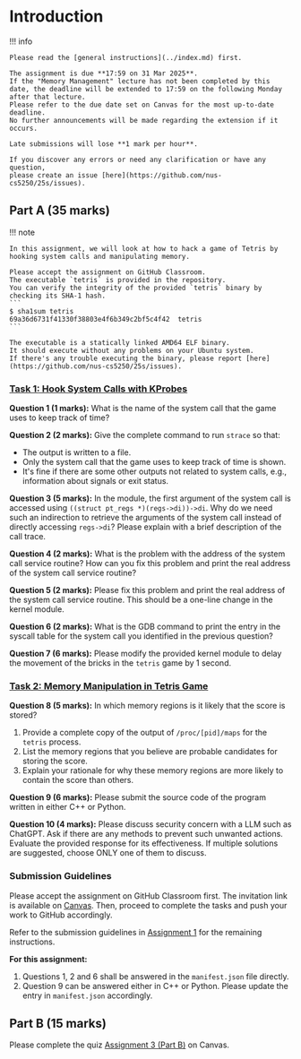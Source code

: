 # Introduction

!!! info

    Please read the [general instructions](../index.md) first.

    The assignment is due **17:59 on 31 Mar 2025**.
    If the "Memory Management" lecture has not been completed by this date, the deadline will be extended to 17:59 on the following Monday after that lecture.
    Please refer to the due date set on Canvas for the most up-to-date deadline.
    No further announcements will be made regarding the extension if it occurs.

    Late submissions will lose **1 mark per hour**.

    If you discover any errors or need any clarification or have any question,
    please create an issue [here](https://github.com/nus-cs5250/25s/issues).

## Part A (35 marks)

!!! note

    In this assignment, we will look at how to hack a game of Tetris by hooking system calls and manipulating memory.

    Please accept the assignment on GitHub Classroom.
    The executable `tetris` is provided in the repository.
    You can verify the integrity of the provided `tetris` binary by checking its SHA-1 hash.
    ```
    $ sha1sum tetris
    69a36d6731f41330f38803e4f6b349c2bf5c4f42  tetris
    ```

    The executable is a statically linked AMD64 ELF binary.
    It should execute without any problems on your Ubuntu system.
    If there's any trouble executing the binary, please report [here](https://github.com/nus-cs5250/25s/issues).

### [Task 1: Hook System Calls with KProbes](task-kprobe.md)

**Question 1 (1 marks):**
What is the name of the system call that the game uses to keep track of time?

**Question 2 (2 marks):**
Give the complete command to run `strace` so that:

- The output is written to a file.
- Only the system call that the game uses to keep track of time is shown.
- It's fine if there are some other outputs not related to system calls, e.g., information about signals or exit status.

**Question 3 (5 marks):**
In the module, the first argument of the system call is accessed using `((struct pt_regs *)(regs->di))->di`.
Why do we need such an indirection to retrieve the arguments of the system call instead of directly accessing `regs->di`?
Please explain with a brief description of the call trace.

**Question 4 (2 marks):**
What is the problem with the address of the system call service routine?
How can you fix this problem and print the real address of the system call service routine?

**Question 5 (2 marks):**
Please fix this problem and print the real address of the system call service routine.
This should be a one-line change in the kernel module.

**Question 6 (2 marks):**
What is the GDB command to print the entry in the syscall table for the system
call you identified in the previous question?

**Question 7 (6 marks):**
Please modify the provided kernel module to delay the movement of the bricks in the `tetris` game by 1 second.

### [Task 2: Memory Manipulation in Tetris Game](task-memhack.md)

**Question 8 (5 marks):**
In which memory regions is it likely that the score is stored?

1. Provide a complete copy of the output of `/proc/[pid]/maps` for the `tetris` process.
2. List the memory regions that you believe are probable candidates for storing the score.
3. Explain your rationale for why these memory regions are more likely to contain the score than others.

**Question 9 (6 marks):**
Please submit the source code of the program written in either C++ or Python.

**Question 10 (4 marks):**
Please discuss security concern with a LLM such as ChatGPT.
Ask if there are any methods to prevent such unwanted actions.
Evaluate the provided response for its effectiveness.
If multiple solutions are suggested, choose ONLY one of them to discuss.

### Submission Guidelines

Please accept the assignment on GitHub Classroom first.
The invitation link is available on [Canvas](https://canvas.nus.edu.sg/courses/70149/assignments/173562).
Then, proceed to complete the tasks and push your work to GitHub accordingly.

Refer to the submission guidelines in [Assignment 1](../asg1/index.md#submission-guidelines) for the remaining instructions.

**For this assignment:**

1. Questions 1, 2 and 6 shall be answered in the `manifest.json` file directly.
2. Question 9 can be answered either in C++ or Python. Please update the entry in `manifest.json` accordingly.

## Part B (15 marks)

Please complete the quiz [Assignment 3 (Part B)](https://canvas.nus.edu.sg/courses/70149/assignments/171201) on Canvas.
